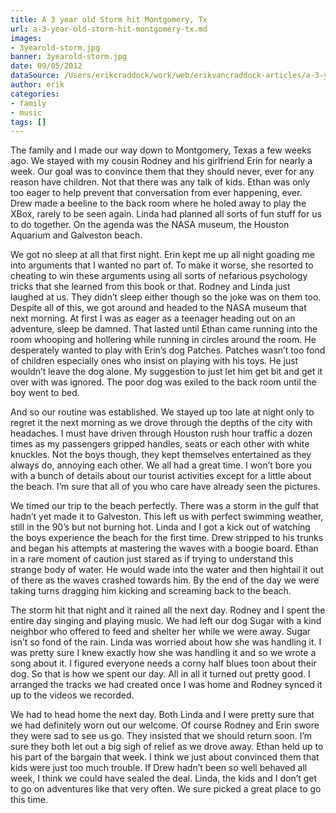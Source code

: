 ```yaml
---
title: A 3 year old Storm hit Montgomery, Tx
url: a-3-year-old-storm-hit-montgomery-tx.md
images:
- 3yearold-storm.jpg
banner: 3yearold-storm.jpg
date: 09/05/2012
dataSource: /Users/erikcraddock/work/web/erikvancraddock-articles/a-3-year-old-storm-hit-montgomery-tx/a-3-year-old-storm-hit-montgomery-tx.md
author: erik
categories:
- family
- music
tags: []
---
```


The family and I made our way down to Montgomery, Texas a few weeks ago. We stayed with my cousin Rodney and his girlfriend Erin for nearly a week. Our goal was to convince them that they should never, ever for any reason have children. Not that there was any talk of kids. Ethan was only too eager to help prevent that conversation from ever happening, ever. Drew made a beeline to the back room where he holed away to play the XBox, rarely to be seen again. Linda had planned all sorts of fun stuff for us to do together. On the agenda was the NASA museum, the Houston Aquarium and Galveston beach.

We got no sleep at all that first night. Erin kept me up all night goading me into arguments that I wanted no part of. To make it worse, she resorted to cheating to win these arguments using all sorts of nefarious psychology tricks that she learned from this book or that. Rodney and Linda just laughed at us. They didn’t sleep either though so the joke was on them too. Despite all of this, we got around and headed to the NASA museum that next morning. At first I was as eager as a teenager heading out on an adventure, sleep be damned. That lasted until Ethan came running into the room whooping and hollering while running in circles around the room. He desperately wanted to play with Erin’s dog Patches. Patches wasn’t too fond of children especially ones who insist on playing with his toys. He just wouldn’t leave the dog alone. My suggestion to just let him get bit and get it over with was ignored. The poor dog was exiled to the back room until the boy went to bed.

And so our routine was established. We stayed up too late at night only to regret it the next morning as we drove through the depths of the city with headaches. I must have driven through Houston rush hour traffic a dozen times as my passengers gripped handles, seats or each other with white knuckles. Not the boys though, they kept themselves entertained as they always do, annoying each other. We all had a great time. I won’t bore you with a bunch of details about our tourist activities except for a little about the beach. I’m sure that all of you who care have already seen the pictures.



We timed our trip to the beach perfectly. There was a storm in the gulf that hadn’t yet made it to Galveston. This left us with perfect swimming weather, still in the 90’s but not burning hot. Linda and I got a kick out of watching the boys experience the beach for the first time. Drew stripped to his trunks and began his attempts at mastering the waves with a boogie board. Ethan in a rare moment of caution just stared as if trying to understand this strange body of water. He would wade into the water and then hightail it out of there as the waves crashed towards him. By the end of the day we were taking turns dragging him kicking and screaming back to the beach.

The storm hit that night and it rained all the next day. Rodney and I spent the entire day singing and playing music. We had left our dog Sugar with a kind neighbor who offered to feed and shelter her while we were away. Sugar isn’t so fond of the rain. Linda was worried about how she was handling it. I was pretty sure I knew exactly how she was handling it and so we wrote a song about it. I figured everyone needs a corny half blues toon about their dog. So that is how we spent our day. All in all it turned out pretty good. I arranged the tracks we had created once I was home and Rodney synced it up to the videos we recorded.

We had to head home the next day. Both Linda and I were pretty sure that we had definitely worn out our welcome. Of course Rodney and Erin swore they were sad to see us go. They insisted that we should return soon. I’m sure they both let out a big sigh of relief as we drove away. Ethan held up to his part of the bargain that week. I think we just about convinced them that kids were just too much trouble. If Drew hadn’t been so well behaved all week, I think we could have sealed the deal. Linda, the kids and I don’t get to go on adventures like that very often. We sure picked a great place to go this time.